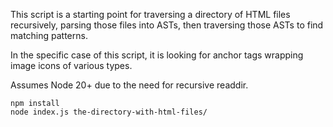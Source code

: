 This script is a starting point for traversing a directory of HTML files recursively, parsing those files into ASTs, then traversing those ASTs to find matching patterns.

In the specific case of this script, it is looking for anchor tags wrapping image icons of various types.

Assumes Node 20+ due to the need for recursive readdir.

```
npm install
node index.js the-directory-with-html-files/
```
